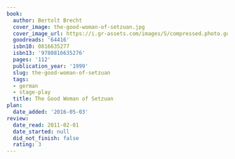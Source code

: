 ```yaml
---
book:
  author: Bertolt Brecht
  cover_image: the-good-woman-of-setzuan.jpg
  cover_image_url: https://i.gr-assets.com/images/S/compressed.photo.goodreads.com/books/1388460254l/64416.jpg
  goodreads: '64416'
  isbn10: 0816635277
  isbn13: '9780816635276'
  pages: '112'
  publication_year: '1999'
  slug: the-good-woman-of-setzuan
  tags:
  - german
  - stage-play
  title: The Good Woman of Setzuan
plan:
  date_added: '2016-05-03'
review:
  date_read: 2011-02-01
  date_started: null
  did_not_finish: false
  rating: 3
---
```

